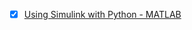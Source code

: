 - [x] [Using Simulink with Python - MATLAB](https://www.mathworks.com/videos/using-simulink-with-python-1683218506123.html)